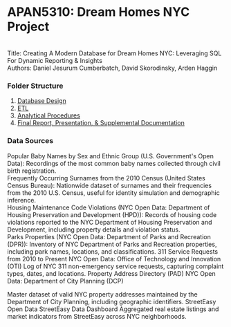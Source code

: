 # APAN5310: Dream Homes NYC Project
<br>
Title: Creating A Modern Database for Dream Homes NYC: Leveraging SQL For Dynamic Reporting & Insights <br> 
Authors:  Daniel Jesurum Cumberbatch, David Skorodinsky, Arden Haggin <br>

### Folder Structure <br> 
1. [Database Design](https://github.com/ardenhaggin/APAN5310-NYC-Dream-Homes-Project/tree/main/Database%20Design)
2. [ETL](https://github.com/ardenhaggin/APAN5310-NYC-Dream-Homes-Project/tree/main/ETL)
3. [Analytical Procedures](https://github.com/ardenhaggin/APAN5310-NYC-Dream-Homes-Project/tree/main/Analytical%20Procedures)
4. [Final Report, Presentation, & Supplemental Documentation](https://github.com/ardenhaggin/APAN5310-NYC-Dream-Homes-Project/tree/main/Final%20Report%2C%20Presentation%2C%20%26%20Supplemental%20Documentation)

### Data Sources

Popular Baby Names by Sex and Ethnic Group (U.S. Government's Open Data): Recordings of the most common baby names collected through civil birth registration. <br>
Frequently Occurring Surnames from the 2010 Census (United States Census Bureau):  Nationwide dataset of surnames and their frequencies from the 2010 U.S. Census, useful for identity simulation and demographic inference. <br>
Housing Maintenance Code Violations (NYC Open Data: Department of Housing Preservation and Development (HPD)):  Records of housing code violations reported to the NYC Department of Housing Preservation and Development, including property details and violation status. <br>
Parks Properties (NYC Open Data: Department of Parks and Recreation (DPR)): Inventory of NYC Department of Parks and Recreation properties, including park names, locations, and classifications.
311 Service Requests from 2010 to Present
NYC Open Data: Office of Technology and Innovation (OTI)
Log of NYC 311 non-emergency service requests, capturing complaint types, dates, and locations.
Property Address Directory (PAD)
NYC Open Data: Department of City Planning (DCP)


Master dataset of valid NYC property addresses maintained by the Department of City Planning, including geographic identifiers.
StreetEasy Open Data
StreetEasy Data Dashboard
Aggregated real estate listings and market indicators from StreetEasy across NYC neighborhoods.


